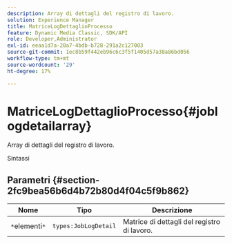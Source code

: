 ```yaml
---
description: Array di dettagli del registro di lavoro.
solution: Experience Manager
title: MatriceLogDettaglioProcesso
feature: Dynamic Media Classic, SDK/API
role: Developer,Administrator
exl-id: eeaa1d7a-20a7-4bdb-b728-291a2c127003
source-git-commit: 1ec8b59f442eb96c6c3f5f1405d57a38a86bd056
workflow-type: tm+mt
source-wordcount: '29'
ht-degree: 17%

---
```


# MatriceLogDettaglioProcesso{#joblogdetailarray}

Array di dettagli del registro di lavoro.

Sintassi

## Parametri {#section-2fc9bea56b6d4b72b80d4f04c5f9b862}

| Nome | Tipo | Descrizione |
|---|---|---|
| `*`elementi`*` | `types:JobLogDetail` | Matrice di dettagli del registro di lavoro. |
